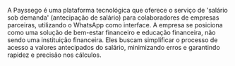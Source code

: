 A Payssego é uma plataforma tecnológica que oferece o serviço de 'salário sob demanda' (antecipação de salário) para colaboradores de empresas parceiras, utilizando o WhatsApp como interface. A empresa se posiciona como uma solução de bem-estar financeiro e educação financeira, não sendo uma instituição financeira. Eles buscam simplificar o processo de acesso a valores antecipados do salário, minimizando erros e garantindo rapidez e precisão nos cálculos.

